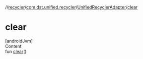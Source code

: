//[recycler](../../../index.md)/[com.dst.unified.recycler](../index.md)/[UnifiedRecyclerAdapter](index.md)/[clear](clear.md)



# clear  
[androidJvm]  
Content  
fun [clear](clear.md)()  



